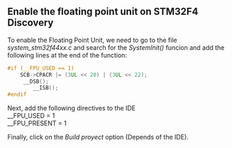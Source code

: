 ## Enable the floating point unit on STM32F4 Discovery

To enable the Floating Point Unit, we need to go to the file *system_stm32f44xx.c* and search for the *SystemInit()* funcion
and add the following lines at the end of the function:

```C
#if (__FPU_USED == 1)
  	SCB->CPACR |= (3UL << 20) | (3UL << 22);
   	 __DSB();
    	__ISB();
#endif
```

Next, add the following directives to the IDE
<br>
__FPU_USED = 1  <br>
__FPU_PRESENT = 1

Finally, click on the *Build proyect* option (Depends of the IDE).
